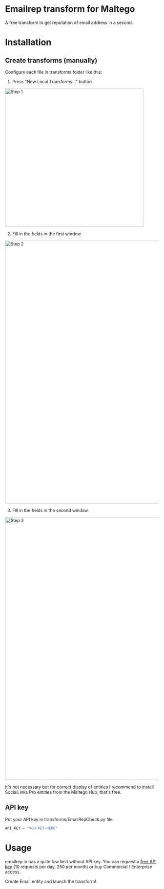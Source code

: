 # Emailrep transform for Maltego

A free transform to get reputation of email address in a second.

# Installation

## Create transforms (manually)

Configure each file in transforms folder like this:

1. Press "New Local Transforms..." button

<img width="453" alt="Step 1" src="https://github.com/soxoj/interpol-notices-maltego/assets/31013580/72047edc-a666-4aa2-8cee-9a49fd643066">

2. Fill in the fields in the first window

<img width="860" alt="Step 2" src="https://github.com/soxoj/interpol-notices-maltego/assets/31013580/4cbc8be1-7b12-4dc3-bdcf-901d7816abd1">

3. Fill in the fields in the second window

<img width="860" alt="Step 3" src="https://github.com/soxoj/interpol-notices-maltego/assets/31013580/1377825c-e63b-40ff-b8dd-031dc0752769">

It's not necessary but for correсt display of entities I recommend to install SocialLinks Pro entities from the Maltego Hub, that's free.

## API key

Put your API key in transforms/EmailRepCheck.py file.

```python
API_KEY = "YOU-KEY-HERE"
```

# Usage

emailrep.io has a quite low limit without API key. You can request a [free API key](https://emailrep.io/key) (10 requests per day, 250 per month) or buy Commercial / Enterprise access.

Create Email entity and launch the transform!